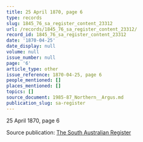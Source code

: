 ```yaml
---
title: 25 April 1870, page 6
type: records
slug: 1845_76_sa_register_content_23312
url: /records/1845_76_sa_register_content_23312/
record_id: 1845_76_sa_register_content_23312
date: '1870-04-25'
date_display: null
volume: null
issue_number: null
page: '6'
article_type: other
issue_reference: 1870-04-25, page 6
people_mentioned: []
places_mentioned: []
topics: []
source_document: 1985-87_Northern__Argus.md
publication_slug: sa-register
---
```


25 April 1870, page 6

Source publication: [The South Australian Register](/publications/sa-register/)
